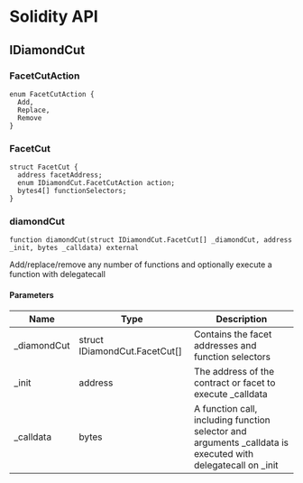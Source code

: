 # Solidity API

## IDiamondCut

### FacetCutAction

```solidity
enum FacetCutAction {
  Add,
  Replace,
  Remove
}
```

### FacetCut

```solidity
struct FacetCut {
  address facetAddress;
  enum IDiamondCut.FacetCutAction action;
  bytes4[] functionSelectors;
}
```

### diamondCut

```solidity
function diamondCut(struct IDiamondCut.FacetCut[] _diamondCut, address _init, bytes _calldata) external
```

Add/replace/remove any number of functions and optionally execute
        a function with delegatecall

#### Parameters

| Name | Type | Description |
| ---- | ---- | ----------- |
| _diamondCut | struct IDiamondCut.FacetCut[] | Contains the facet addresses and function selectors |
| _init | address | The address of the contract or facet to execute _calldata |
| _calldata | bytes | A function call, including function selector and arguments                  _calldata is executed with delegatecall on _init |

